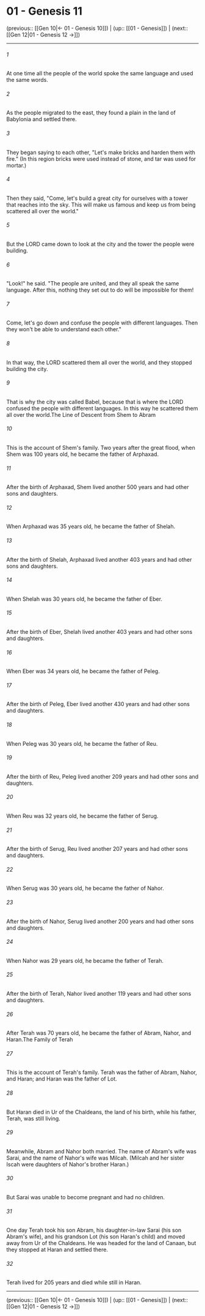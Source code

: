 # 01 - Genesis 11

(previous:: [[Gen 10|← 01 - Genesis 10]]) | (up:: [[01 - Genesis]]) | (next:: [[Gen 12|01 - Genesis 12 →]])

***


###### 1 
At one time all the people of the world spoke the same language and used the same words. 

###### 2 
As the people migrated to the east, they found a plain in the land of Babylonia and settled there. 

###### 3 
They began saying to each other, "Let's make bricks and harden them with fire." (In this region bricks were used instead of stone, and tar was used for mortar.) 

###### 4 
Then they said, "Come, let's build a great city for ourselves with a tower that reaches into the sky. This will make us famous and keep us from being scattered all over the world." 

###### 5 
But the LORD came down to look at the city and the tower the people were building. 

###### 6 
"Look!" he said. "The people are united, and they all speak the same language. After this, nothing they set out to do will be impossible for them! 

###### 7 
Come, let's go down and confuse the people with different languages. Then they won't be able to understand each other." 

###### 8 
In that way, the LORD scattered them all over the world, and they stopped building the city. 

###### 9 
That is why the city was called Babel, because that is where the LORD confused the people with different languages. In this way he scattered them all over the world.The Line of Descent from Shem to Abram 

###### 10 
This is the account of Shem's family. Two years after the great flood, when Shem was 100 years old, he became the father of Arphaxad. 

###### 11 
After the birth of Arphaxad, Shem lived another 500 years and had other sons and daughters. 

###### 12 
When Arphaxad was 35 years old, he became the father of Shelah. 

###### 13 
After the birth of Shelah, Arphaxad lived another 403 years and had other sons and daughters. 

###### 14 
When Shelah was 30 years old, he became the father of Eber. 

###### 15 
After the birth of Eber, Shelah lived another 403 years and had other sons and daughters. 

###### 16 
When Eber was 34 years old, he became the father of Peleg. 

###### 17 
After the birth of Peleg, Eber lived another 430 years and had other sons and daughters. 

###### 18 
When Peleg was 30 years old, he became the father of Reu. 

###### 19 
After the birth of Reu, Peleg lived another 209 years and had other sons and daughters. 

###### 20 
When Reu was 32 years old, he became the father of Serug. 

###### 21 
After the birth of Serug, Reu lived another 207 years and had other sons and daughters. 

###### 22 
When Serug was 30 years old, he became the father of Nahor. 

###### 23 
After the birth of Nahor, Serug lived another 200 years and had other sons and daughters. 

###### 24 
When Nahor was 29 years old, he became the father of Terah. 

###### 25 
After the birth of Terah, Nahor lived another 119 years and had other sons and daughters. 

###### 26 
After Terah was 70 years old, he became the father of Abram, Nahor, and Haran.The Family of Terah 

###### 27 
This is the account of Terah's family. Terah was the father of Abram, Nahor, and Haran; and Haran was the father of Lot. 

###### 28 
But Haran died in Ur of the Chaldeans, the land of his birth, while his father, Terah, was still living. 

###### 29 
Meanwhile, Abram and Nahor both married. The name of Abram's wife was Sarai, and the name of Nahor's wife was Milcah. (Milcah and her sister Iscah were daughters of Nahor's brother Haran.) 

###### 30 
But Sarai was unable to become pregnant and had no children. 

###### 31 
One day Terah took his son Abram, his daughter-in-law Sarai (his son Abram's wife), and his grandson Lot (his son Haran's child) and moved away from Ur of the Chaldeans. He was headed for the land of Canaan, but they stopped at Haran and settled there. 

###### 32 
Terah lived for 205 years and died while still in Haran.

***

(previous:: [[Gen 10|← 01 - Genesis 10]]) | (up:: [[01 - Genesis]]) | (next:: [[Gen 12|01 - Genesis 12 →]])
